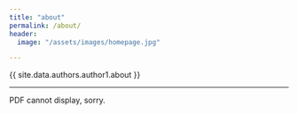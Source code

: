 ```yaml
---
title: "about"
permalink: /about/
header:
  image: "/assets/images/homepage.jpg"

---
```

{{ site.data.authors.author1.about }}
* * *

<div id="pdf">
  <object width="100%" height="850" type="application/pdf" data="/assets/images/RAJAT MALHOTRA RESUME.pdf" id="pdf_content">
    <p>PDF cannot display, sorry.</p>
  </object>
</div>
